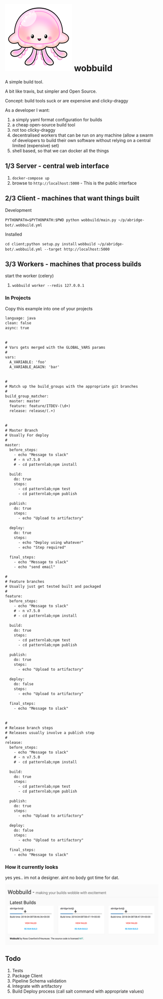 # ![wobbly](wobbuild.png "Wobbuild") wobbuild

A simple build tool.

A bit like travis, but simpler and Open Source.

Concept: build tools suck or are expensive and clicky-draggy

As a developer I want:

1. a simply yaml format configuration for builds
2. a cheap open-source build tool
3. not too clicky-draggy
4. decentralised workers that can be run on any machine (allow a swarm of developers to build their own software without relying on a central limited (expensive) set)
5. shell based, so that we can docker all the things


## 1/3 Server - central web interface


1. `docker-compose up`
2. browse to `http://localhost:5000` - This is the public interface


## 2/3 Client - machines that want things built

Development

`PYTHONPATH=$PYTHONPATH:$PWD python wobbuild/main.py ~/p/abridge-bot/.wobbuild.yml`

Installed

`cd client;python setup.py install`
`wobbuild ~/p/abridge-bot/.wobbuild.yml --target http://localhost:5000`


## 3/3 Workers - machines that process builds

start the worker (celery)

1. `wobbuild worker --redis 127.0.0.1`



### In Projects

Copy this example into one of your projects

```
language: java
clean: false
async: true


#
# Vars gets merged with the GLOBAL_VARS params
#
vars:
  A_VARIABLE: 'foo'
  A_VARIABLE_AGAIN: 'bar'


#
# Match up the build_groups with the appropriate git branches
#
build_group_matcher:
  master: master
  feature: feature/ITDEV-(\d+)
  release: release/(.+)


#
# Master Branch
# Usually For deploy
#
master:
  before_steps:
    - echo "Message to slack"
    # - n v7.5.0
    # - cd patternlab;npm install

  build:
    do: true
    steps:
      - cd patternlab;npm test
      - cd patternlab;npm publish

  publish:
    do: true
    steps:
      - echo "Upload to artifactory"

  deploy:
    do: true
    steps:
      - echo "Deploy using whatever"
      - echo "Step required"

  final_steps:
    - echo "Message to slack"
    - echo "send email"

#
# Feature branches
# Usually just get tested built and packaged
#
feature:
  before_steps:
    - echo "Message to slack"
    # - n v7.5.0
    # - cd patternlab;npm install

  build:
    do: true
    steps:
      - cd patternlab;npm test
      - cd patternlab;npm publish

  publish:
    do: true
    steps:
      - echo "Upload to artifactory"

  deploy:
    do: false
    steps:
      - echo "Upload to artifactory"

  final_steps:
    - echo "Message to slack"


#
# Release branch steps
# Releases usually involve a publish step
#
release:
  before_steps:
    - echo "Message to slack"
    # - n v7.5.0
    # - cd patternlab;npm install

  build:
    do: true
    steps:
      - cd patternlab;npm test
      - cd patternlab;npm publish

  publish:
    do: true
    steps:
      - echo "Upload to artifactory"

  deploy:
    do: false
    steps:
      - echo "Upload to artifactory"

  final_steps:
    - echo "Message to slack"

```

### How it currently looks

yes yes.. im not a designer. aint no body got time for dat.

![uggers](preview.png "Ugly Preview")




## Todo

1. Tests
2. Package Client
3. Pipeline Schema validation
4. Integrate with artifactory
5. Build Deploy process (call salt command with appropriate values)
